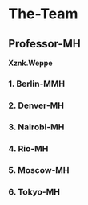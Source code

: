 # The-Team

## Professor-MH
**Xznk.Weppe**

### 1. Berlin-MMH

### 2. Denver-MH

### 3. Nairobi-MH

### 4. Rio-MH

### 5. Moscow-MH

### 6. Tokyo-MH
